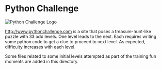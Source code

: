 # Python Challenge

![Python Challenge Logo](http://www.pythonchallenge.com/logo.jpg)

http://www.pythonchallenge.com is a site that poses a treasure-hunt-like puzzle with 33 odd levels. One level leads to the next. Each requires writing some python code to get a clue to proceed to next level. As expected, difficulty increases with each level.

Some files related to some initial levels attempted as part of the training fun moments are added in this directory.
